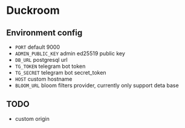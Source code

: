 # Duckroom

## Environment config

- `PORT` default 9000
- `ADMIN_PUBLIC_KEY` admin ed25519 public key
- `DB_URL` postgresql url
- `TG_TOKEN` telegram bot token
- `TG_SECRET` telegram bot secret_token
- `HOST` custom hostname
- `BLOOM_URL` bloom filters provider, currently only support deta base

## TODO

- custom origin
